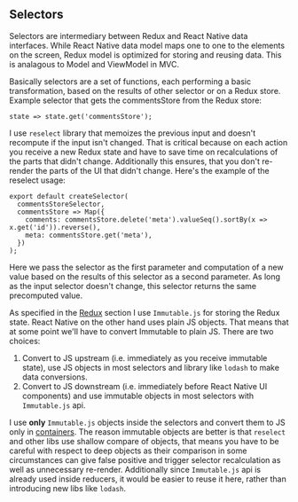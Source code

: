 ## Selectors

Selectors are intermediary between Redux and React Native data interfaces. While React Native 
data model maps
one to one to the elements on the screen, Redux model is optimized for storing and reusing
data. This is analagous to Model and ViewModel in MVC.

Basically selectors are a set of functions, each performing a basic transformation, based
on the results of other selector or on a Redux store. Example selector that gets
 the commentsStore from the Redux store: 
```
state => state.get('commentsStore');
```

I use `reselect` library that memoizes the previous input and doesn't recompute if
the input isn't changed. That is critical because on each action you receive a new Redux
 state and have to save time on recalculations of the parts that didn't change. Additionally
 this ensures, that you don't re-render the parts of the UI that didn't change. Here's the example
 of the reselect usage:
 ```
 export default createSelector(
   commentsStoreSelector,
   commentsStore => Map({
     comments: commentsStore.delete('meta').valueSeq().sortBy(x => x.get('id')).reverse(),
     meta: commentsStore.get('meta'),
   })
 );
 ```
 
 Here we pass the selector as the first parameter and computation of a new value based on the
 results of this selector as a second parameter. As long as the input selector
 doesn't change, this selector returns the same precomputed value.
 
 As specified in the [Redux](Redux.md) section I use `Immutable.js` for storing the Redux
 state. React Native on the other hand uses plain JS objects. That means that at some
 point we'll have to convert Immutable to plain JS. There are two choices:
 1. Convert to JS upstream (i.e. immediately as you receive immutable state), use JS
 objects in most selectors and library like `lodash` to make data conversions.
 2. Convert to JS downstream (i.e. immediately before React Native UI components) and
 use immutable objects in most selectors with `Immutable.js` api.
 
 I use **only** `Immutable.js` objects inside the selectors and convert them to JS only in
 [containers](Containers.md). The reason immutable objects are better is that `reselect`
 and other libs use shallow compare of objects, that means you have to be careful with
 respect to deep objects as their comparison in some circumstances can 
 give false positive and trigger selector recalculation as well as unnecessary re-render.
 Additionally since `Immutable.js` api is already used inside reducers, it would be easier
 to reuse it here, rather than introducing new libs like `lodash`.
